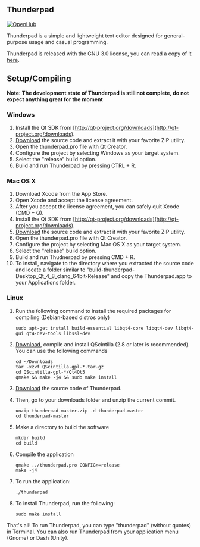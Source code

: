## Thunderpad

<!--Remove build status until we get Travis CI to work-->
<!--[![Build Status](https://travis-ci.org/alex-97/Thunderpad.svg)](https://travis-ci.org/alex-97/Thunderpad)-->
 [![OpenHub](https://www.openhub.net/p/thunderpad/widgets/project_thin_badge.gif)](http://openhub.net/p/thunderpad)
 
 Thunderpad is a simple and lightweight text editor designed for general-purpose usage and casual programming. 
 
 Thunderpad is released with the GNU 3.0 license, you can read a copy of it [here](http://www.gnu.org/copyleft/gpl.html).
 
 ## Setup/Compiling
 
 **Note: The development state of Thunderpad is still not complete, do not expect anything great for the moment**
 
 ### Windows
 
 1. Install the Qt SDK from [http://qt-project.org/downloads](http://qt-project.org/downloads).
 2. [Download](https://github.com/alex-97/thunderpad/archive/master.zip) the source code and extract it with your favorite ZIP utility.
 3. Open the thunderpad.pro file with Qt Creator.
 4. Configure the project by selecting Windows as your target system.
 5. Select the "release" build option.
 5. Build and run Thunderpad by pressing CTRL + R.
 
 ### Mac OS X
 
 1. Download Xcode from the App Store.
 2. Open Xcode and accept the license agreement.
 3. After you accept the license agreement, you can safely quit Xcode (CMD + Q).
 4. Install the Qt SDK from [http://qt-project.org/downloads](http://qt-project.org/downloads).
 5. [Download](https://github.com/alex-97/thunderpad/archive/master.zip) the source code and extract it with your favorite ZIP utility.
 6. Open the thunderpad.pro file with Qt Creator.
 7. Configure the project by selecting Mac OS X as your target system.
 8. Select the "release" build option.
 9. Build and run Thudnerpad by pressing CMD + R.
 10. To install, navigate to the directory where you extracted the source code and locate a folder similar to "build-thunderpad-Desktop_Qt_4_8_clang_64bit-Release" and copy the Thunderpad.app to your Applications folder.
 
 ### Linux
 
 1. Run the following command to install the required packages for compiling (Debian-based distros only)
 
        sudo apt-get install build-essential libqt4-core libqt4-dev libqt4-gui qt4-dev-tools libssl-dev
 
 2. [Download](http://www.riverbankcomputing.com/software/qscintilla/download), compile and install QScintilla (2.8 or later is recommended). You can use the following commands
 
        cd ~/Downloads
        tar -xzvf QScintilla-gpl-*.tar.gz
        cd QScintilla-gpl-*/Qt4Qt5
        qmake && make -j4 && sudo make install
 
 
 3. [Download](https://github.com/alex-97/thunderpad/archive/master.zip) the source code of Thunderpad. 
 
 4. Then, go to your downloads folder and unzip the current commit.
 
        unzip thunderpad-master.zip -d thunderpad-master
        cd thunderpad-master
 
 5. Make a directory to build the software
 
        mkdir build
        cd build
 
 6. Compile the application
 
        qmake ../thunderpad.pro CONFIG+=release
        make -j4
 
 6. To run the application:
 
        ./thunderpad
 
 7. To install Thunderpad, run the following:
 
        sudo make install
 
 
 That's all! To run Thunderpad, you can type "thunderpad" (without quotes) in Terminal. You can also run Thunderpad from your application menu (Gnome) or Dash (Unity).
 